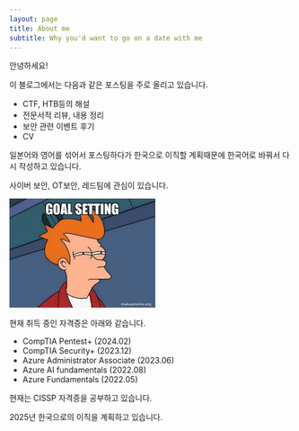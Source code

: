 ```yaml
---
layout: page
title: About me
subtitle: Why you'd want to go on a date with me
---
```


안녕하세요!

이 블로그에서는 다음과 같은 포스팅을 주로 올리고 있습니다.
- CTF, HTB등의 해설
- 전문서적 리뷰, 내용 정리
- 보안 관련 이벤트 후기
- CV

일본어와 영어를 섞어서 포스팅하다가 한국으로 이직할 계획때문에 한국어로 바꿔서 다시 작성하고 있습니다.

사이버 보안, OT보안, 레드팀에 관심이 있습니다.

![goal](/assets/img/goal.jpg)


현재 취득 중인 자격증은 아래와 같습니다.
- CompTIA Pentest+ (2024.02)
- CompTIA Security+ (2023.12)
- Azure Administrator Associate (2023.06)
- Azure AI fundamentals (2022.08)
- Azure Fundamentals (2022.05)

현재는 CISSP 자격증을 공부하고 있습니다.

2025년 한국으로의 이직을 계획하고 있습니다.
